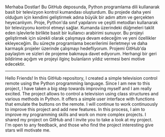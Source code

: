 #
Merhaba Dostlar!
Bu GitHub deposunda, Python programlama dili kullanarak basit bir televizyon kontrol kumandası oluşturdum. Bu projede daha yeni olduğum için kendimi geliştirmek adına büyük bir adım attım ve gerçekten heyecanlıyım.
Proje, Python'da sınıf yapılarını ve çeşitli metodları kullanarak bir televizyonu kontrol etmeyi sağlar. Kumanda üzerindeki düğmeleri taklit eden işlevlerle birlikte basit bir kullanıcı arabirimi sunuyor.
Bu projeyi geliştirmek için sürekli olarak çalışmaya devam edeceğim ve yeni özellikler ekleyeceğim. Bu süreçte programlama becerilerimi ilerletmeyi ve daha karmaşık projeler üzerinde çalışmayı hedefliyorum.
Projemi GitHub'da paylaştım ve sizleri de projeme bakmaya davet ediyorum. Herhangi bir geri bildirime açığım ve projeyi ilginç bulanların yıldız vermesi beni motive edecektir.

-------------------------------------------------------------------------------------

Hello Friends!
In this GitHub repository, I created a simple television control remote using the Python programming language. Since I am new to this project, I have taken a big step towards improving myself and I am really excited.
The project allows to control a television using class structures and various methods in Python. It offers a simple user interface with functions that emulate the buttons on the remote.
I will continue to work continuously to improve this project and add new features. In this process, I aim to improve my programming skills and work on more complex projects.
I shared my project on GitHub and I invite you to take a look at my project. I'm open to any feedback, and those who find the project interesting give stars will motivate me.
